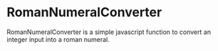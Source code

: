 # RomanNumeralConverter
RomanNumeralConverter is a simple javascript function to convert an integer input into a roman numeral.